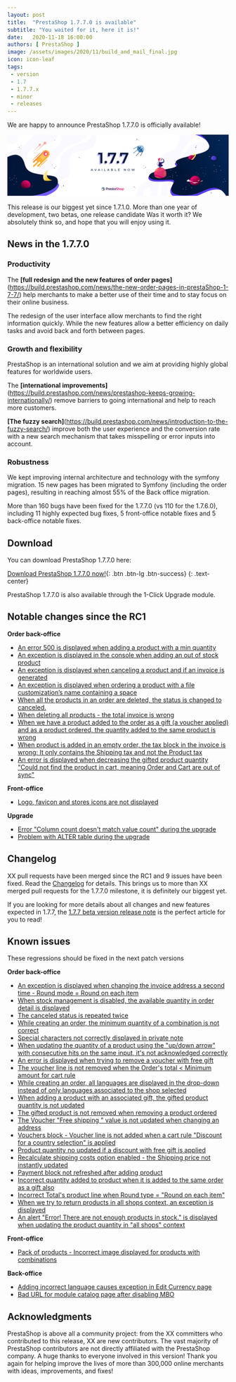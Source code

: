 ```yaml
---
layout: post
title:  "PrestaShop 1.7.7.0 is available"
subtitle: "You waited for it, here it is!"
date:   2020-11-18 16:00:00
authors: [ PrestaShop ]
image: /assets/images/2020/11/build_and_mail_final.jpg
icon: icon-leaf
tags:
 - version
 - 1.7
 - 1.7.7.x
 - minor
 - releases
---
```


We are happy to announce PrestaShop 1.7.7.0 is officially available!

![1.7.7.0 is available!](/assets/images/2020/11/build_and_mail_final.jpg)

This release is our biggest yet since 1.7.1.0. More than one year of development, two betas, one release candidate Was it worth it? We absolutely think so, and hope that you will enjoy using it.

## News in the 1.7.7.0

### Productivity

The **[full redesign and the new features of order pages]**(https://build.prestashop.com/news/the-new-order-pages-in-prestaShop-1-7-7/) help merchants to make a better use of their time and to stay focus on their online business. 

The redesign of the user interface allow merchants to find the right information quickly. While the new features allow a better efficiency on daily tasks and avoid back and forth between pages. 

### Growth and flexibility

PrestaShop is an international solution and we aim at providing highly global features for worldwide users. 

The **[international improvements]**(https://build.prestashop.com/news/prestashop-keeps-growing-internationally/) remove barriers to going international and help to reach more customers.

**[The fuzzy search]**(https://build.prestashop.com/news/introduction-to-the-fuzzy-search/) improve both the user experience and the conversion rate with a new
 search mechanism that takes misspelling or error inputs into account.

### Robustness

We kept improving internal architecture and technology with the symfony migration. 15 new pages has been migrated to Symfony (including the order pages), resulting in reaching almost 55% of the Back office migration.

More than 160 bugs have been fixed for the 1.7.7.0 (vs 110 for the 1.7.6.0), including 11 highly expected bug fixes, 5 front-office notable fixes and 5 back-office notable fixes.

## Download

You can download PrestaShop 1.7.7.0 here:

[Download PrestaShop 1.7.7.0 now!](https://www.prestashop.com/en/developers-versions){: .btn .btn-lg .btn-success}
{: .text-center}
 
PrestaShop 1.7.7.0 is also available through the 1-Click Upgrade module. 


## Notable changes since the RC1

**Order back-office**
- [An error 500 is displayed when adding a product with a min quantity](https://github.com/PrestaShop/PrestaShop/issues/21525)
- [An exception is displayed in the console when adding an out of stock product](https://github.com/PrestaShop/PrestaShop/issues/21794)
- [An exception is displayed when canceling a product and if an invoice is generated](https://github.com/PrestaShop/PrestaShop/issues/21850)
- [An exception is displayed when ordering a product with a file customization’s name containing a space](https://github.com/PrestaShop/PrestaShop/issues/21815)
- [When all the products in an order are deleted, the status is changed to canceled.](https://github.com/PrestaShop/PrestaShop/issues/22010)
- [When deleting all products - the total invoice is wrong](https://github.com/PrestaShop/PrestaShop/issues/21991)
- [When we have a product added to the order as a gift (a voucher applied) and as a product ordered, the quantity added to the same product is wrong](https://github.com/PrestaShop/PrestaShop/issues/21531)
- [When product is added in an empty order, the tax block in the invoice is wrong: It only contains the Shipping tax and not the Product tax](https://github.com/PrestaShop/PrestaShop/issues/22008)
- [An error is displayed when decreasing the gifted product quantity "Could not find the product in cart, meaning Order and Cart are out of sync"](https://github.com/PrestaShop/PrestaShop/issues/22004)

**Front-office**
- [Logo, favicon and stores icons are not displayed](https://github.com/PrestaShop/PrestaShop/issues/21979)

**Upgrade**
- [Error "Column count doesn't match value count" during the upgrade](https://github.com/PrestaShop/PrestaShop/issues/21949)
- [Problem with ALTER table during the upgrade](https://github.com/PrestaShop/PrestaShop/issues/21948)

## Changelog

XX pull requests have been merged since the RC1 and 9 issues have been fixed. Read the [Changelog](https://github.com/PrestaShop/PrestaShop/releases) for details. This brings us to more than XX merged pull requests for the 1.7.7.0 milestone, it is definitely our biggest yet.

If you are looking for more details about all changes and new features expected in 1.7.7, the [1.7.7 beta version release note](https://build.prestashop.com/news/prestashop-1-7-7-0-beta-release/) is the perfect article for you to read!


## Known issues

These regressions should be fixed in the next patch versions

**Order back-office**
- [An exception is displayed when changing the invoice address a  second time - Round mode = Round on each item](https://github.com/PrestaShop/PrestaShop/issues/21717)
- [When stock management is disabled, the available quantity in order detail is displayed](https://github.com/PrestaShop/PrestaShop/issues/21767)
- [The canceled status is repeated twice](https://github.com/PrestaShop/PrestaShop/issues/21902)
- [While creating an order, the minimum quantity of a combination is not correct](https://github.com/PrestaShop/PrestaShop/issues/21873)
- [Special characters not correctly displayed in private note](https://github.com/PrestaShop/PrestaShop/issues/21829)
- [When updating the quantity of a product using the "up/down arrow" with consecutive hits on the same input, it's not acknowledged correctly](https://github.com/PrestaShop/PrestaShop/issues/21734)
- [An error is displayed when trying to remove a voucher with free gift](https://github.com/PrestaShop/PrestaShop/issues/21810)
- [The voucher line is not removed when the Order's total < Minimum amount for cart rule](https://github.com/PrestaShop/PrestaShop/issues/21812)
- [While creating an order, all languages are displayed in the drop-down instead of only languages associated to the shop selected](https://github.com/PrestaShop/PrestaShop/issues/21817)
- [When adding a product with an associated gift, the gifted product quantity is not updated](https://github.com/PrestaShop/PrestaShop/issues/21592)
- [The gifted product is not removed when removing a product ordered](https://github.com/PrestaShop/PrestaShop/issues/21500)
- [The Voucher "Free shipping " value is not updated when changing an address](https://github.com/PrestaShop/PrestaShop/issues/21549)
- [Vouchers block - Voucher line is not added when a cart rule "Discount for a country selection" is applied](https://github.com/PrestaShop/PrestaShop/issues/21548)
- [Product quantity no updated if a discount with free gift is applied](https://github.com/PrestaShop/PrestaShop/issues/21506)
- [Recalculate shipping costs option enabled - the Shipping price not instantly updated](https://github.com/PrestaShop/PrestaShop/issues/21267)
- [Payment block not refreshed after adding product](https://github.com/PrestaShop/PrestaShop/issues/21293)
- [Incorrect quantity added to product when it is added to the same order as a gift also](https://github.com/PrestaShop/PrestaShop/issues/21531)
- [Incorrect Total's product line when Round type = "Round on each item"](https://github.com/PrestaShop/PrestaShop/issues/21708)
- [When we try to return products in all shops context, an exception is displayed](https://github.com/PrestaShop/PrestaShop/issues/21990)
- [An alert "Error! There are not enough products in stock." is displayed when updating the product quantity in "all shops" context](https://github.com/PrestaShop/PrestaShop/issues/21987)

**Front-office**
- [Pack of products - Incorrect image displayed for products with combinations](https://github.com/PrestaShop/PrestaShop/issues/21875)

**Back-office**
- [Adding incorrect language causes exception in Edit Currency page](https://github.com/PrestaShop/PrestaShop/issues/21891)
- [Bad URL for module catalog page after disabling MBO](https://github.com/PrestaShop/PrestaShop/issues/21588)


## Acknowledgments

PrestaShop is above all a community project: from the XX committers who contributed to this release, XX are new contributors. The vast majority of PrestaShop contributors are not directly affiliated with the PrestaShop company.
A huge thanks to everyone involved in this version!
Thank you again for helping improve the lives of more than 300,000 online merchants with ideas, improvements, and fixes!

